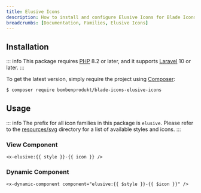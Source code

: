 ```yaml
---
title: Elusive Icons
description: How to install and configure Elusive Icons for Blade Icons.
breadcrumbs: [Documentation, Families, Elusive Icons]
---
```


## Installation

::: info
This package requires [PHP](https://www.php.net/) 8.2 or later, and it supports [Laravel](https://laravel.com/) 10 or later.
:::

To get the latest version, simply require the project using [Composer](https://getcomposer.org/):

```bash
$ composer require bombenprodukt/blade-icons-elusive-icons
```

## Usage

::: info
The prefix for all icon families in this package is `elusive`. Please refer to the [resources/svg](https://github.com/BombenProdukt/blade-icons-elusive-icons/tree/main/resources/svg) directory for a list of available styles and icons.
:::

### View Component

```blade
<x-elusive:{{ style }}-{{ icon }} />
```

### Dynamic Component

```blade
<x-dynamic-component component="elusive:{{ $style }}-{{ $icon }}" />
```
